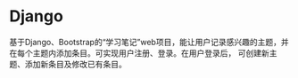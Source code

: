 # Django
基于Django、Bootstrap的“学习笔记”web项目，能让用户记录感兴趣的主题，并在每个主题内添加条目。可实现用户注册、登录。在用户登录后，
可创建新主题、添加新条目及修改已有条目。

